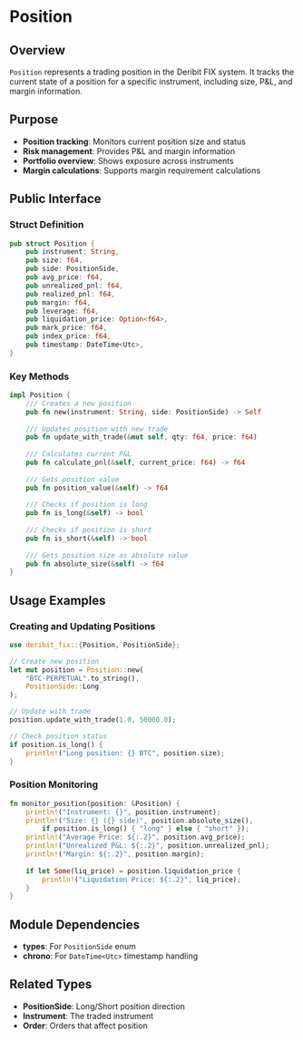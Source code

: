 # Position

## Overview

`Position` represents a trading position in the Deribit FIX system. It tracks the current state of a position for a specific instrument, including size, P&L, and margin information.

## Purpose

- **Position tracking**: Monitors current position size and status
- **Risk management**: Provides P&L and margin information
- **Portfolio overview**: Shows exposure across instruments
- **Margin calculations**: Supports margin requirement calculations

## Public Interface

### Struct Definition

```rust
pub struct Position {
    pub instrument: String,
    pub size: f64,
    pub side: PositionSide,
    pub avg_price: f64,
    pub unrealized_pnl: f64,
    pub realized_pnl: f64,
    pub margin: f64,
    pub leverage: f64,
    pub liquidation_price: Option<f64>,
    pub mark_price: f64,
    pub index_price: f64,
    pub timestamp: DateTime<Utc>,
}
```

### Key Methods

```rust
impl Position {
    /// Creates a new position
    pub fn new(instrument: String, side: PositionSide) -> Self
    
    /// Updates position with new trade
    pub fn update_with_trade(&mut self, qty: f64, price: f64)
    
    /// Calculates current P&L
    pub fn calculate_pnl(&self, current_price: f64) -> f64
    
    /// Gets position value
    pub fn position_value(&self) -> f64
    
    /// Checks if position is long
    pub fn is_long(&self) -> bool
    
    /// Checks if position is short
    pub fn is_short(&self) -> bool
    
    /// Gets position size as absolute value
    pub fn absolute_size(&self) -> f64
}
```

## Usage Examples

### Creating and Updating Positions

```rust
use deribit_fix::{Position, PositionSide};

// Create new position
let mut position = Position::new(
    "BTC-PERPETUAL".to_string(),
    PositionSide::Long
);

// Update with trade
position.update_with_trade(1.0, 50000.0);

// Check position status
if position.is_long() {
    println!("Long position: {} BTC", position.size);
}
```

### Position Monitoring

```rust
fn monitor_position(position: &Position) {
    println!("Instrument: {}", position.instrument);
    println!("Size: {} ({} side)", position.absolute_size(), 
        if position.is_long() { "long" } else { "short" });
    println!("Average Price: ${:.2}", position.avg_price);
    println!("Unrealized P&L: ${:.2}", position.unrealized_pnl);
    println!("Margin: ${:.2}", position.margin);
    
    if let Some(liq_price) = position.liquidation_price {
        println!("Liquidation Price: ${:.2}", liq_price);
    }
}
```

## Module Dependencies

- **types**: For `PositionSide` enum
- **chrono**: For `DateTime<Utc>` timestamp handling

## Related Types

- **PositionSide**: Long/Short position direction
- **Instrument**: The traded instrument
- **Order**: Orders that affect position
